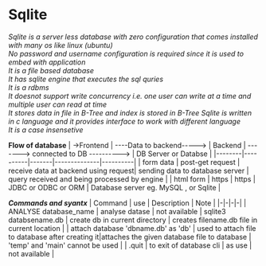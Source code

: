 # Sqlite
*Sqlite is a server less database with zero configuration that comes installed with many os like linux (ubuntu)*  
*No password and username configuration is required since it is used to embed with application*  
*It is a file based database*  
*It has sqlite engine that executes the sql quries*  
*It is a rdbms*  
*It doesnot support write concurrency i.e. one user can write at a time and multiple user can read at time*   
*It stores data in file in B-Tree and index is stored in B-Tree* 
*Sqlite is written in c language and it provides interface to work with different language*  
*It is a case insensetive*


**Flow of database**
| ->Frontend | ----Data to backend-----> | Backend | -------> connected to DB ----------> | DB Server or Databse |
|--------|----------|-------|--------------|----------|
| form data | post-get request | receive data at backend using request| sending data to database server | query received and being processed by engine | 
| html form | https | https | JDBC or ODBC or ORM | Database server eg. MySQL , or Sqlite |


**_Commands and syantx_**
| Command | use | Description | Note |
|-|-|-|-|
| ANALYSE database_name | analyse datase  | not available 
| sqlite3 databsename.db | create db in current directory | creates filename.db file in current location |
| attach database 'dbname.db' as 'db' | used to attach file to database after creating it|attaches the given database file to database | 'temp' and 'main' cannot be used |
| .quit | to exit of database cli | as use | not available |

